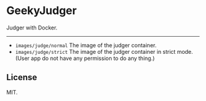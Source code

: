 # GeekyJudger
Judger with Docker.

--------------------

* `images/judge/normal` The image of the judger container.
* `images/judge/strict` The image of the judger container in strict mode. (User app do not have any permission to do any thing.)

License
-------
MIT.
